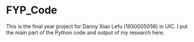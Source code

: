 # FYP_Code
This is the final year project for Danny Xiao Lefu (1930005056) in UIC.
I put the main part of the Python code and output of my research here.
